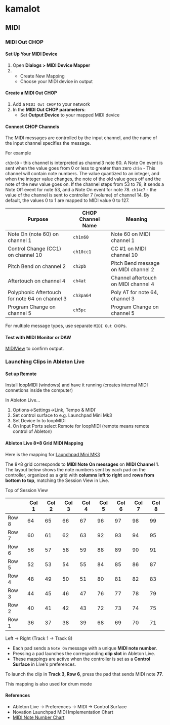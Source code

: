 # kamalot

## MIDI

### MIDI Out CHOP


#### Set Up Your MIDI Device

1. Open **Dialogs > MIDI Device Mapper**
2. 
   - Create New Mapping
   - Choose your MIDI device in output

#### Create a MIDI Out CHOP

1. Add a `MIDI Out CHOP` to your network
2. In the **MIDI Out CHOP parameters**:
   - Set **Output Device** to your mapped MIDI device

#### Connect CHOP Channels
The MIDI messages are controlled by the input channel, and the name of the input channel specifies the message.

For example

`ch3n60` - this channel is interpreted as channel3 note 60. A Note On event is sent when the value goes from 0 or less to greater than zero
`ch5n` - This channel will contain note numbers. The value quantized to an integer, and when the integer value changes, the note of the old value goes off and the note of the new value goes on. If the channel steps from 53 to 78, it sends a Note Off event for note 53, and a Note On event for note 78.
`ch14c7` - the value of the channel is sent to controller 7 (volume) of channel 14. By default, the values 0 to 1 are mapped to MIDI value 0 to 127.

| Purpose              | CHOP Channel Name | Meaning                                |
|----------------------|------------------|----------------------------------------|
| Note On (note 60) on channel 1  | `ch1n60`        | Note 60 on MIDI channel 1              |
| Control Change (CC1) on channel 10 | `ch10cc1`      | CC #1 on MIDI channel 10               |
| Pitch Bend on channel 2        | `ch2pb`         | Pitch Bend message on MIDI channel 2   |
| Aftertouch on channel 4        | `ch4at`         | Channel aftertouch on MIDI channel 4   |
| Polyphonic Aftertouch for note 64 on channel 3 | `ch3pa64` | Poly AT for note 64, channel 3       |
| Program Change on channel 5    | `ch5pc`         | Program Change on channel 5            |

For multiple message types, use separate `MIDI Out CHOP`s.

#### Test with MIDI Monitor or DAW

[MIDIView](https://hautetechnique.com/midi/midiview) to confirm output.



### Launching Clips in Ableton Live

#### Set up Remote
Install loopMIDI (windows) and have it running (creates internal MIDI connetions inside the computer)

In Ableton Live...
1. Options->Settings->Link, Tempo & MIDI`
2. Set control surface to e.g. Launchpad Mini Mk3
3. Set Device In to loopMIDI
4. On Input Ports select Remote for loopMIDI (remote means remote control of Ableton)

#### Ableton Live 8×8 Grid MIDI Mapping

Here is the mapping for [Launchpad Mini MK3](https://downloads.novationmusic.com/novation/launchpad-mk3/launchpad-mini-mk3-0)

The 8×8 grid corresponds to **MIDI Note On messages** on **MIDI
Channel 1**. The layout below shows the note numbers sent by each pad
on the controller, organized as a grid with **columns left to right**
and **rows from bottom to top**, matching the Session View in Live.

Top of Session View

|     | Col 1 | Col 2 | Col 3 | Col 4 | Col 5 | Col 6 | Col 7 | Col 8 |
|-----|-------|-------|-------|-------|-------|-------|-------|-------|
| Row 8 | 64 | 65 | 66 | 67 | 96 | 97 | 98 | 99 |
| Row 7 | 60 | 61 | 62 | 63 | 92 | 93 | 94 | 95 |
| Row 6 | 56 | 57 | 58 | 59 | 88 | 89 | 90 | 91 |
| Row 5 | 52 | 53 | 54 | 55 | 84 | 85 | 86 | 87 |
| Row 4 | 48 | 49 | 50 | 51 | 80 | 81 | 82 | 83 |
| Row 3 | 44 | 45 | 46 | 47 | 76 | 77 | 78 | 79 |
| Row 2 | 40 | 41 | 42 | 43 | 72 | 73 | 74 | 75 |
| Row 1 | 36 | 37 | 38 | 39 | 68 | 69 | 70 | 71 |

Left → Right (Track 1 → Track 8)


- Each pad sends a `Note On` message with a unique **MIDI note number**.
- Pressing a pad launches the corresponding **clip slot** in Ableton Live.
- These mappings are active when the controller is set as a **Control Surface** in Live's preferences.

To launch the clip in **Track 3, Row 6**, press the pad that sends MIDI note **77**.

This mapping is also used for drum mode

#### References

- Ableton Live → Preferences → MIDI → Control Surface
- Novation Launchpad MIDI Implementation Chart
- [MIDI Note Number Chart](https://www.inspiredacoustics.com/en/MIDI_note_numbers_and_center_frequencies)



